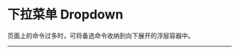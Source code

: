 # 下拉菜单 Dropdown

页面上的命令过多时，可将备选命令收纳到向下展开的浮层容器中。

---

<script setup>
import DropdownBasicUse from "./component/dropdown-basic-use.md"
import DropdownPosition from "./component/dropdown-position.md"
import DropdownTrigger from "./component/dropdown-trigger.md"
import DropdownBtn from "./component/dropdown-button.md"
import DropdownGroup from "./component/dropdown-group.md"
import DropdownSubmenu from "./component/dropdown-submenu.md"
import DropdownContextmenu from "./component/dropdown-contextmenu.md"
import DropdownIcon from "./component/dropdown-icon.md"
import DropdownApi from "./component/dropdown-api.md"
</script>

<dropdown-basic-use />
<dropdown-position />
<dropdown-trigger />
<dropdown-btn />
<dropdown-group />
<dropdown-submenu />
<dropdown-contextmenu />
<dropdown-icon />
<dropdown-api />
